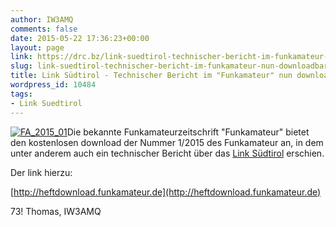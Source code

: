 ```yaml
---
author: IW3AMQ
comments: false
date: 2015-05-22 17:36:23+00:00
layout: page
link: https://drc.bz/link-suedtirol-technischer-bericht-im-funkamateur-nun-downloadbar/
slug: link-suedtirol-technischer-bericht-im-funkamateur-nun-downloadbar
title: Link Südtirol - Technischer Bericht im "Funkamateur" nun downloadbar
wordpress_id: 10484
tags:
- Link Suedtirol
---
```


[![FA_2015_01](https://drc.bz/wp-content/uploads/2015/05/FA_2015_01-212x300.jpg)](https://drc.bz/wp-content/uploads/2015/05/FA_2015_01.jpg)Die bekannte Funkamateurzeitschrift "Funkamateur" bietet den kostenlosen download der Nummer 1/2015 des Funkamateur an, in dem unter anderem auch ein technischer Bericht über das [Link Südtirol](https://drc.bz/link-suedtirol/) erschien.

Der link hierzu:

[http://heftdownload.funkamateur.de](http://heftdownload.funkamateur.de)

73! Thomas, IW3AMQ
